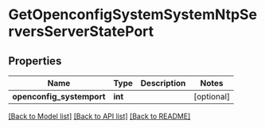 # GetOpenconfigSystemSystemNtpServersServerStatePort

## Properties
Name | Type | Description | Notes
------------ | ------------- | ------------- | -------------
**openconfig_systemport** | **int** |  | [optional] 

[[Back to Model list]](../README.md#documentation-for-models) [[Back to API list]](../README.md#documentation-for-api-endpoints) [[Back to README]](../README.md)


